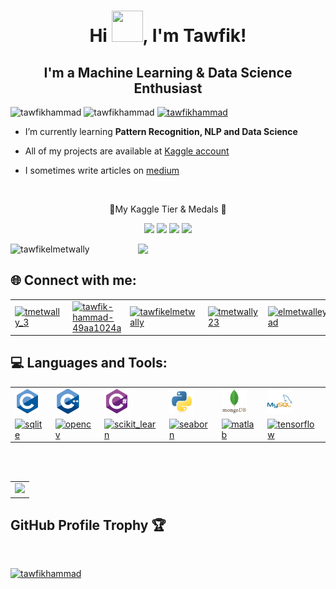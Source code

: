 <h1 align="center">Hi <img src="https://raw.githubusercontent.com/MartinHeinz/MartinHeinz/master/wave.gif" width="50px" height="50px">, I'm Tawfik!</h1>

<h2 align="center">I'm a Machine Learning & Data Science Enthusiast</h2>

<div class="row">
    <img src="https://img.shields.io/github/followers/tawfikhammad?label=Github%20followers&style=for-the-badge" alt="tawfikhammad" />
    <img  src="https://komarev.com/ghpvc/?username=tawfikhammad&label=Profile%20Views&color=blue&style=for-the-badge" alt="tawfikhammad" />
     <a href="https://www.linkedin.com/in/tawfik-hammad-49aa1024a" target="blank"><img src="https://img.shields.io/badge/-CONNECT-blue?style=for-the-badge&logo=Linkedin&link=https://www.linkedin.com/in/tawfik-hammad-49aa1024a/" alt="tawfikhammad" /> </a>
 </div>

- I’m currently learning **Pattern Recognition, NLP and Data Science**
  
- All of my projects are available at [Kaggle account](https://www.kaggle.com/tawfikelmetwally)

- I sometimes write articles on [medium](https://medium.com/@elmetwalleyhammad)

<p align="center">

  <br/>
  <p align="center">🥇My Kaggle Tier & Medals 🥇</p>
 
</p>

</p>
<p align="center">
  <img src="https://road-to-kaggle-grandmaster.vercel.app/api/badges/tawfikelmetwally/competition/dark" />
  <img src="https://road-to-kaggle-grandmaster.vercel.app/api/badges/tawfikelmetwally/dataset/dark" />
  <img src="https://road-to-kaggle-grandmaster.vercel.app/api/badges/tawfikelmetwally/notebook/dark" />
  <img src="https://road-to-kaggle-grandmaster.vercel.app/api/badges/tawfikelmetwally/discussion/dark" />
</p>

<img align='right' src="https://fiftytwodigital.com/wp-content/uploads/2022/02/slide1_webDev.png" width=300>

![tawfikelmetwally](https://road-to-kaggle-grandmaster.vercel.app/api/simple/tawfikelmetwally)


## 🌐 Connect with me: 

<table cellspacing="0" cellpadding="0" style="border:none;">
  <tr>
    <td>
      <a href="https://twitter.com/tmetwally_3" target="blank"><img align="center" src="https://raw.githubusercontent.com/rahuldkjain/github-profile-readme-generator/master/src/images/icons/Social/twitter.svg" alt="tmetwally_3" height="30" width="40" /></a>
    </td>
    <td>
     <a href="https://linkedin.com/in/tawfik-hammad-49aa1024a" target="blank"><img align="center" src="https://raw.githubusercontent.com/rahuldkjain/github-profile-readme-generator/master/src/images/icons/Social/linked-in-alt.svg" alt="tawfik-hammad-49aa1024a" height="30" width="40" /></a>
    </td>
    <td>
     <a href="https://kaggle.com/tawfikelmetwally" target="blank"><img align="center" src="https://raw.githubusercontent.com/rahuldkjain/github-profile-readme-generator/master/src/images/icons/Social/kaggle.svg" alt="tawfikelmetwally" height="30" width="40" /></a>
    </td>
      <td>
<a href="https://instagram.com/tmetwally23" target="blank"><img align="center" src="https://raw.githubusercontent.com/rahuldkjain/github-profile-readme-generator/master/src/images/icons/Social/instagram.svg" alt="tmetwally23" height="30" width="40" /></a>
    </td>
      <td>
<a href="https://medium.com/@elmetwalleyhammad" target="blank"><img align="center" src="https://raw.githubusercontent.com/rahuldkjain/github-profile-readme-generator/master/src/images/icons/Social/medium.svg" alt="elmetwalleyhammad" height="30" width="40" /></a>
    </td>
  </tr>
</table>



## 💻 Languages and Tools:

<table cellspacing="0" cellpadding="0" style="border:none;">
        <tr>
            <td>
                <a href="https://www.cprogramming.com/" target="_blank" rel="noreferrer"> <img
                        src="https://raw.githubusercontent.com/devicons/devicon/master/icons/c/c-original.svg" alt="c"
                        width="40" height="40" /> </a>
            </td>
            <td>
                <a href="https://www.w3schools.com/cpp/" target="_blank" rel="noreferrer"> <img
                        src="https://raw.githubusercontent.com/devicons/devicon/master/icons/cplusplus/cplusplus-original.svg"
                        alt="cplusplus" width="40" height="40" /> </a>
            </td>
            <td>
                <a href="https://www.w3schools.com/cs/" target="_blank" rel="noreferrer"> <img
                        src="https://raw.githubusercontent.com/devicons/devicon/master/icons/csharp/csharp-original.svg"
                        alt="csharp" width="40" height="40"/> </a>
            </td>
            <td>
                <a href="https://www.python.org" target="_blank" rel="noreferrer"> <img
                        src="https://raw.githubusercontent.com/devicons/devicon/master/icons/python/python-original.svg"
                        alt="python" width="40" height="40" /> </a>
            </td>
            <td>
                <a href="https://www.mongodb.com/" target="_blank" rel="noreferrer"> <img
                        src="https://raw.githubusercontent.com/devicons/devicon/master/icons/mongodb/mongodb-original-wordmark.svg"
                        alt="mongodb" width="40" height="40" /> </a>
            </td>
            <td>
                <a href="https://www.mysql.com/" target="_blank" rel="noreferrer"> <img
                        src="https://raw.githubusercontent.com/devicons/devicon/master/icons/mysql/mysql-original-wordmark.svg"
                        alt="mysql" width="40" height="40" /> </a>
            </td>
        </tr>
        <tr>
            <td>
                <a href="https://www.sqlite.org/" target="_blank" rel="noreferrer"> <img
                        src="https://www.vectorlogo.zone/logos/sqlite/sqlite-icon.svg" 
                        alt="sqlite" width="40" height="40"/> </a>
            </td>
            <td>
                <a href="https://opencv.org/" target="_blank" rel="noreferrer"> <img
                        src="https://www.vectorlogo.zone/logos/opencv/opencv-icon.svg" alt="opencv" width="40"
                        height="40" /> </a>
            </td>
            <td>
                <a href="https://scikit-learn.org/" target="_blank" rel="noreferrer"> <img
                        src="https://upload.wikimedia.org/wikipedia/commons/0/05/Scikit_learn_logo_small.svg"
                        alt="scikit_learn" width="40" height="40" /> </a>
            </td>
            <td>
                <a href="https://seaborn.pydata.org/" target="_blank" rel="noreferrer"> <img
                        src="https://seaborn.pydata.org/_images/logo-mark-lightbg.svg" alt="seaborn" width="40"
                        height="40" /> </a>
            </td>
            <td>
                <a href="https://www.mathworks.com/" target="_blank" rel="noreferrer"> <img
                        src="https://upload.wikimedia.org/wikipedia/commons/2/21/Matlab_Logo.png" 
                        alt="matlab" width="40" height="40"/> </a> 
            </td>
            <td>
                <a href="https://www.tensorflow.org" target="_blank" rel="noreferrer"> <img
                        src="https://www.vectorlogo.zone/logos/tensorflow/tensorflow-icon.svg" alt="tensorflow"
                        width="40" height="40" /> </a>
            </td>
        </tr>
 </table>
    


<br/>
<br/>

<p align="center">
    <table align="lift">
        <tr>
            <td>
                 <a href="https://git.io/streak-stats">
        <img src="https://github-readme-streak-stats.herokuapp.com/?user=tawfikhammad&theme=black-ice&hide_border=true&date_format=M%20j%5B%2C%20Y%5D&background=0D1117"/></a>
            </td>
        </tr>
   </table>
</p>


## GitHub Profile Trophy 🏆
<br/>

<p align="left"> <a href="https://github.com/ryo-ma/github-profile-trophy"><img src="https://github-profile-trophy.vercel.app/?username=tawfikhammad&theme=onedark&title=Stars,Followers,Commit,Repositories" alt="tawfikhammad" /></a> </p>
